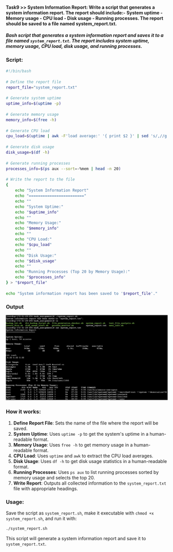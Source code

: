 #### Task9 >>  System Information Report: Write a script that generates a system information report. The report should include:- System uptime - Memory usage - CPU load - Disk usage - Running processes.  The report should be saved to a file named system_report.txt.

##### Bash script that generates a system information report and saves it to a file named `system_report.txt`. The report includes system uptime, memory usage, CPU load, disk usage, and running processes.

### Script:

```bash
#!/bin/bash

# Define the report file
report_file="system_report.txt"

# Generate system uptime
uptime_info=$(uptime -p)

# Generate memory usage
memory_info=$(free -h)

# Generate CPU load
cpu_load=$(uptime | awk -F'load average:' '{ print $2 }' | sed 's/,//g')

# Generate disk usage
disk_usage=$(df -h)

# Generate running processes
processes_info=$(ps aux --sort=-%mem | head -n 20)

# Write the report to the file
{
    echo "System Information Report"
    echo "========================"
    echo ""
    echo "System Uptime:"
    echo "$uptime_info"
    echo ""
    echo "Memory Usage:"
    echo "$memory_info"
    echo ""
    echo "CPU Load:"
    echo "$cpu_load"
    echo ""
    echo "Disk Usage:"
    echo "$disk_usage"
    echo ""
    echo "Running Processes (Top 20 by Memory Usage):"
    echo "$processes_info"
} > "$report_file"

echo "System information report has been saved to '$report_file'."
```
### Output
![Alt text](Image_Output_of_the_tasks/Output_of_Task9.jpg)

### How it works:
1. **Define Report File**: Sets the name of the file where the report will be saved.
2. **System Uptime**: Uses `uptime -p` to get the system's uptime in a human-readable format.
3. **Memory Usage**: Uses `free -h` to get memory usage in a human-readable format.
4. **CPU Load**: Uses `uptime` and `awk` to extract the CPU load averages.
5. **Disk Usage**: Uses `df -h` to get disk usage statistics in a human-readable format.
6. **Running Processes**: Uses `ps aux` to list running processes sorted by memory usage and selects the top 20.
7. **Write Report**: Outputs all collected information to the `system_report.txt` file with appropriate headings.

### Usage:
Save the script as `system_report.sh`, make it executable with `chmod +x system_report.sh`, and run it with:

```bash
./system_report.sh
```

This script will generate a system information report and save it to `system_report.txt`.
